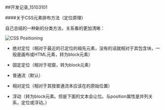 ##开发记录_15103101

####关于CSS元素排布方法（定位原理）

自己总结的一种新的分类方法，关系看的更加清晰：

![CSS Positioning](https://raw.githubusercontent.com/darknighten/introduction_site/master/img/CSS%20positioning.jpg)

* 绝对定位（相对于最近的已定位的祖先元素，没有的话就相对于其包含块，一般是画布或HTML元素，转为block元素）
* 固定定位（相对于视窗，转为block元素）

* 普通流（默认）
* 相对定位（相对于其按普通流本应该在的原始位置）

* 浮动（转为block元素。但是下面的文本会让位。与position属性是并列关系，定位或浮动。）

